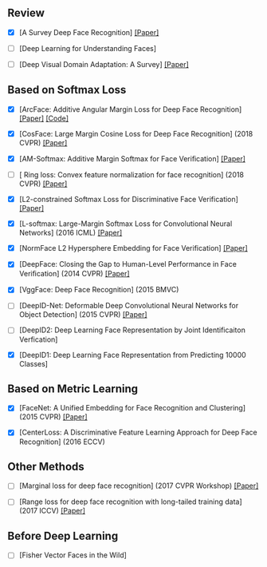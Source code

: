 ## Review

+ [x] [A Survey Deep Face Recognition] [[Paper]](https://arxiv.org/abs/1804.06655)

+ [ ] [Deep Learning for Understanding Faces]

+ [ ] [Deep Visual Domain Adaptation: A Survey] [[Paper]](https://arxiv.org/abs/1802.03601)

## Based on Softmax Loss

+ [x] [ArcFace: Additive Angular Margin Loss for Deep Face Recognition] [[Paper]](https://arxiv.org/abs/1801.07698) [[Code]](https://github.com/deepinsight/insightface)  

+ [x] [CosFace: Large Margin Cosine Loss for Deep Face Recognition] (2018 CVPR) [[Paper]](https://arxiv.org/abs/1801.09414)

+ [x] [AM-Softmax: Additive Margin Softmax for Face Veriﬁcation] [[Paper]](https://arxiv.org/abs/1801.05599)

+ [ ] [ Ring loss: Convex feature normalization for face recognition] (2018 CVPR) [[Paper]](https://arxiv.org/abs/1803.00130)

+ [x] [L2-constrained Softmax Loss for Discriminative Face Verification] [[Paper]](https://arxiv.org/abs/1703.09507)

+ [x] [L-softmax: Large-Margin Softmax Loss for Convolutional Neural Networks] (2016 ICML) [[Paper]](https://arxiv.org/abs/1612.02295)

+ [x] [NormFace L2 Hypersphere Embedding for Face Verification] [[Paper]](https://arxiv.org/abs/1704.06369)

+ [x] [DeepFace: Closing the Gap to Human-Level Performance in Face Veriﬁcation] (2014 CVPR) [[Paper]](https://www.cv-foundation.org/openaccess/content_cvpr_2014/papers/Taigman_DeepFace_Closing_the_2014_CVPR_paper.pdf?spm=5176.100239.blogcont55892.18.pm8zm1&file=Taigman_DeepFace_Closing_the_2014_CVPR_paper.pdf)

+ [x] [VggFace: Deep Face Recognition] (2015 BMVC)

+ [ ] [DeepID-Net: Deformable Deep Convolutional Neural Networks for Object Detection] (2015 CVPR) [[Paper]](https://arxiv.org/abs/1412.5661)

+ [ ] [DeepID2: Deep Learning Face Representation by Joint Identificaiton Verfication]

+ [x] [DeepID1: Deep Learning  Face Representation from Predicting 10000 Classes]



## Based on Metric Learning

+ [x] [FaceNet: A Unified Embedding for Face Recognition and Clustering] (2015 CVPR) [[Paper]](https://arxiv.org/abs/1503.03832)

+ [x] [CenterLoss: A Discriminative Feature Learning Approach for Deep Face Recognition] (2016 ECCV) 


## Other Methods  

+ [ ] [Marginal loss for deep face recognition] (2017 CVPR Workshop) [[Paper]](http://openaccess.thecvf.com/content_cvpr_2017_workshops/w33/papers/Deng_Marginal_Loss_for_CVPR_2017_paper.pdf)

+ [ ] [Range loss for deep face recognition with long-tailed training data] (2017 ICCV) [[Paper]](http://openaccess.thecvf.com/content_ICCV_2017/papers/Zhang_Range_Loss_for_ICCV_2017_paper.pdf)


## Before Deep Learning

+ [ ] [Fisher Vector Faces in the Wild] 

